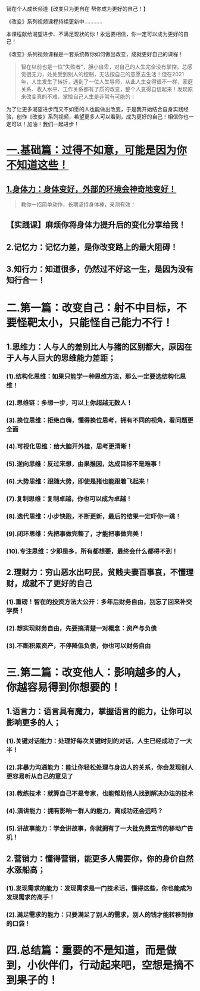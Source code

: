 智在个人成长频道【改变只为更自在 帮你成为更好的自己！】

《改变》系列视频课程持续更新中…………

本课程献给渴望进步、不满足现状的你！永远要相信，你一定可以成为更好的自己！

《改变》系列视频课程是一套系统教你如何做出改变，成就更好自己的课程！

>智在以前也是一位“失败者”，胆小自卑，对自己的人生完全没有掌控，总感觉很无力，处处受到别人的控制，无法按自己的意愿去生活！但在2021年，人生发生了转折，遇到了一位人生导师，从此人生变得很不一样，家庭关系、收入水平、工作关系都有了质的改变，整个人变得自信起来！发现原来改变真的不难，掌控自己人生是非常有可能的！

为了让更多渴望进步而又不如愿的人也能做出改变，于是我开始结合自身实践经验，创作《改变》系列视频，希望更多人可以看到，成为更好的自己！相信你也一定可以！加油！我们一起进步！

# [一.基础篇：过得不如意，可能是因为你不知道这些！](https://www.toutiao.com/article/7075876092388655646/)
## [ 1.身体力：身体变好，外部的环境会神奇地变好！](https://www.toutiao.com/article/7082657438172135976/)
   > 教你一招简单动作，长期坚持身体棒，亲测有效！
## 【实践课】麻烦你将身体力提升后的变化分享给我！
## 2.记忆力：记忆力差，是你改变路上的最大阻碍！
## 3.知行力：知道很多，仍然过不好这一生，是因为没有知行合一！
# 二.第一篇：改变自己：射不中目标，不要怪靶太小，只能怪自己能力不行！
## 1.思维力：人与人的差别比人与猪的区别都大，原因在于人与人巨大的思维能力差距；
### (1).结构化思维：如果只能学一种思维方法，那么一定要选结构化思维！
### (2).思维链：多想一步，可以上你超越无数人！
### (3).换位思维：拒绝自嗨，懂得换位思考，拥有不同的视角，看问题更全面
### (4).可视化思维：给大脑开外挂，思考更清晰！
### (5).逆向思维：反过来想，由果推因，达成目标不是难事！
### (6).大势思维：跟随大势，即使是猪也能跟着飞起来！
### (7).复制思维：复制卓越，你也可以成为卓越！
### (8).迭代思维：小步快跑，不断更新，最后的结果一定吓你一跳！
### (9).闭环思维：先把事做完整了，才能把事做完美！
### (10).专注思维：少即是多，所有都想要，最终会什么都得不到！
## 2.理财力：穷山恶水出叼民，贫贱夫妻百事哀，不懂理财，成就不了更好的自己
### (1).重磅！智在的投资方法大公开：多年后财务自由，别忘了回来补交学费！
### (2).想实现财务自由，先要搞清楚一对概念：资产与负债
### (3).不断积累资产，不停降低负债，你也可以财务自由
# 三.第二篇：改变他人：影响越多的人，你越容易得到你想要的！
## 1.语言力：语言具有魔力，掌握语言的能力，让你可以影响更多的人；
### (1).关键对话能力：处理好每次关键时刻的对话，人生已经成功了一大半！
### (2).非暴力沟通能力：能让你轻松处理与身边人的关系，你会发现别人更容易听从自己的意见了
### (3).教练技术：就算自己不是专家，也能帮助他人找到解决办法的技术
### (4).演讲能力：拥有影响一群人的能力，离成功还会远吗？
### (5).讲故事能力：学会讲故事，你就拥有了一大批免费宣传的移动广告机！
## 2.营销力：懂得营销，能更多人需要你，你的身价自然水涨船高；
### (1).发现需求的能力：发现需求是一门技术活，懂得这些，你也能成为发现需求的高手！
### (2).满足需求的能力：只要满足了别人的需求，别人的钱才能转移到你的口袋！
# 四.总结篇：重要的不是知道，而是做到，小伙伴们，行动起来吧，空想是摘不到果子的！
